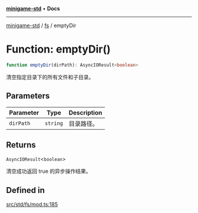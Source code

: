 [**minigame-std**](../../../README.md) • **Docs**

***

[minigame-std](../../../README.md) / [fs](../README.md) / emptyDir

# Function: emptyDir()

```ts
function emptyDir(dirPath): AsyncIOResult<boolean>
```

清空指定目录下的所有文件和子目录。

## Parameters

| Parameter | Type | Description |
| ------ | ------ | ------ |
| `dirPath` | `string` | 目录路径。 |

## Returns

`AsyncIOResult`\<`boolean`\>

清空成功返回 true 的异步操作结果。

## Defined in

[src/std/fs/mod.ts:185](https://github.com/JiangJie/minigame-std/blob/b22fceadbb04574df41eed36a50100fba3cc5e73/src/std/fs/mod.ts#L185)
